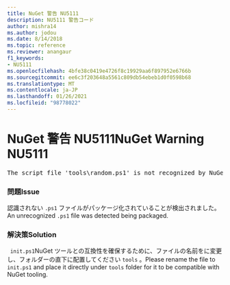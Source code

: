 ```yaml
---
title: NuGet 警告 NU5111
description: NU5111 警告コード
author: mishra14
ms.author: jodou
ms.date: 8/14/2018
ms.topic: reference
ms.reviewer: anangaur
f1_keywords:
- NU5111
ms.openlocfilehash: 4bfe38c0419e4726f8c19929aa6f897952e6766b
ms.sourcegitcommit: ee6c3f203648a5561c809db54ebeb1d0f0598b68
ms.translationtype: MT
ms.contentlocale: ja-JP
ms.lasthandoff: 01/26/2021
ms.locfileid: "98778022"
---
```

# <a name="nuget-warning-nu5111"></a><span data-ttu-id="e5827-103">NuGet 警告 NU5111</span><span class="sxs-lookup"><span data-stu-id="e5827-103">NuGet Warning NU5111</span></span>
<pre>The script file 'tools\random.ps1' is not recognized by NuGet and hence will not be executed during installation of this package. Rename it to install.ps1, uninstall.ps1 or init.ps1 and place it directly under 'tools'.</pre>

### <a name="issue"></a><span data-ttu-id="e5827-104">問題</span><span class="sxs-lookup"><span data-stu-id="e5827-104">Issue</span></span>

<span data-ttu-id="e5827-105">認識されない `.ps1` ファイルがパッケージ化されていることが検出されました。</span><span class="sxs-lookup"><span data-stu-id="e5827-105">An unrecognized `.ps1` file was detected being packaged.</span></span>


### <a name="solution"></a><span data-ttu-id="e5827-106">解決策</span><span class="sxs-lookup"><span data-stu-id="e5827-106">Solution</span></span>

<span data-ttu-id="e5827-107">` init.ps1`NuGet ツールとの互換性を確保するために、ファイルの名前をに変更し、フォルダーの直下に配置してください `tools` 。</span><span class="sxs-lookup"><span data-stu-id="e5827-107">Please rename the file to ` init.ps1` and place it directly under `tools` folder for it to be compatible with NuGet tooling.</span></span>

